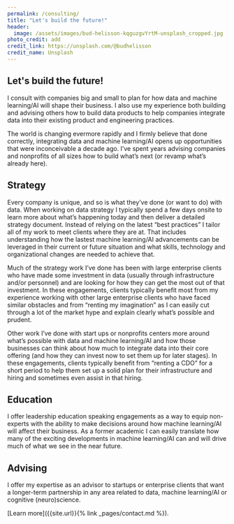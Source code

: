 ```yaml
---
permalink: /consulting/
title: "Let's build the future!"
header:
  image: /assets/images/bud-helisson-kqguzgvYrtM-unsplash_cropped.jpg
photo_credit: add
credit_link: https://unsplash.com/@budhelisson
credit_name: Unsplash
---
```


## Let's build the future!
I consult with companies big and small to plan for how data and machine learning/AI will shape their business. I also use my experience both building and advising others how to build data products to help companies integrate data into their existing product and engineering practices. 

The world is changing evermore rapidly and I firmly believe that done correctly, integrating data and machine learning/AI opens up opportunities that were inconceivable a decade ago. I’ve spent years advising companies and nonprofits of all sizes how to build what’s next (or revamp what’s already here). 

## Strategy 

Every company is unique, and so is what they’ve done (or want to do) with data. When working on data strategy I typically spend a few days onsite to learn more about what’s happening today and then deliver a detailed strategy document. Instead of relying on the latest “best practices” I tailor all of my work to meet clients where they are at. That includes understanding how the lastest machine learning/AI advancements can be leveraged in their current or future situation and what skills, technology and organizational changes are needed to achieve that. 

Much of the strategy work I’ve done has been with large enterprise clients who have made some investment in data (usually through infrastructure and/or personnel) and are looking for how they can get the most out of that investment. In these engagements, clients typically benefit most from my experience working with other large enterprise clients who have faced similar obstacles and from “renting my imagination” as I can easily cut through a lot of the market hype and explain clearly what’s possible and prudent. 

Other work I’ve done with start ups or nonprofits centers more around what’s possible with data and machine learning/AI and how those businesses can think about how much to integrate data into their core offering (and how they can invest now to set them up for later stages). In these engagements, clients typically benefit from “renting a CDO” for a short period to help them set up a solid plan for their infrastructure and hiring and sometimes even assist in that hiring.  

## Education

I offer leadership education speaking engagements as a way to equip non-experts with the ability to make decisions around how machine learning/AI will affect their business. As a former academic I can easily translate how many of the exciting developments in machine learning/AI can and will drive much of what we see in the near future. 

## Advising
 
I offer my expertise as an advisor to startups or enterprise clients that want a longer-term partnership in any area related to data, machine learning/AI or cognitive (neuro)science.

[Learn more]({{site.url}}{% link _pages/contact.md %}).

